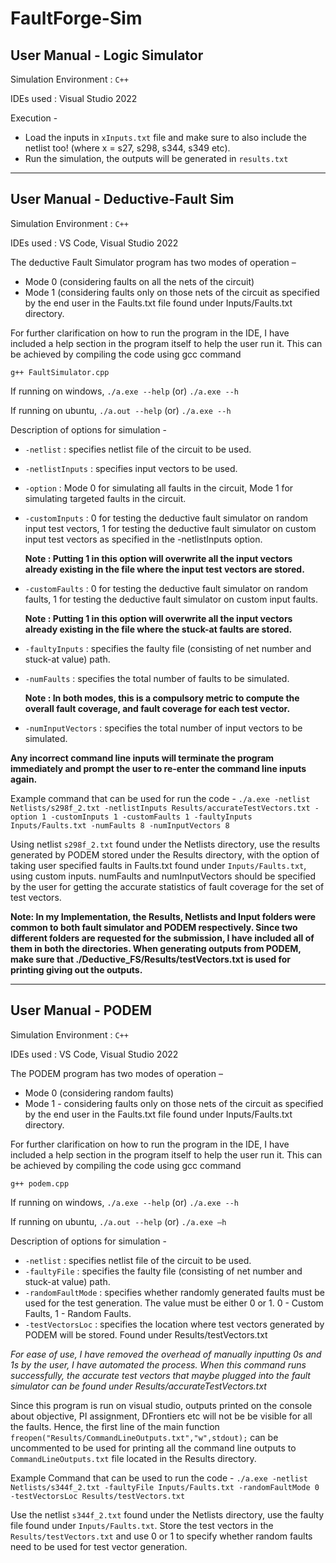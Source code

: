 # FaultForge-Sim

## User Manual - Logic Simulator

Simulation Environment : `C++`

IDEs used : Visual Studio 2022

Execution - 
- Load the inputs in `xInputs.txt` file and make sure to also include the netlist too! (where x = s27, s298, s344, s349 etc). 
- Run the simulation, the outputs will be generated in `results.txt`

---------------------------------------------------------------------------------------------------------------------------------------------------------------------------------------------------------------------------

## User Manual - Deductive-Fault Sim

Simulation Environment : `C++` 

IDEs used : VS Code, Visual Studio 2022

The deductive Fault Simulator program has two modes of operation – 

 - Mode 0 (considering faults on all the nets of the circuit)
 - Mode 1 (considering faults only on those nets of the circuit as specified by the end user in the Faults.txt file found under Inputs/Faults.txt directory. 

For further clarification on how to run the program in the IDE, I have included a help section in the program itself to help the user run it. This can be achieved by compiling the code using gcc command  

`g++ FaultSimulator.cpp` 

If running on windows, `./a.exe --help` (or) `./a.exe --h` 

If running on ubuntu, `./a.out --help` (or) `./a.exe --h`

Description of options for simulation - 
- `-netlist` : specifies netlist file of the circuit to be used. 
- `-netlistInputs` : specifies input vectors to be used.  
- `-option` : Mode 0 for simulating all faults in the circuit, Mode 1 for simulating targeted faults in the circuit. 
- `-customInputs` : 0 for testing the deductive fault simulator on random input test vectors, 1 for testing the deductive fault simulator on custom input test vectors as specified in the -netlistInputs option.  
 
   **Note : Putting 1 in this option will overwrite all the input vectors already existing in the file where the input test vectors are stored.**

- `-customFaults` : 0 for testing the deductive fault simulator on random faults, 1 for testing the deductive fault simulator on custom input faults.  

   **Note : Putting 1 in this option will overwrite all the input vectors already existing in the file where the stuck-at faults are stored.**

- `-faultyInputs` : specifies the faulty file (consisting of net number and stuck-at value) path. 
- `-numFaults` : specifies the total number of faults to be simulated.  

  **Note : In both modes, this is a compulsory metric to compute the overall fault coverage, and fault coverage for each test vector.**
- `-numInputVectors` : specifies the total number of input vectors to be simulated. 

**Any incorrect command line inputs will terminate the program immediately and prompt the user to re-enter the command line inputs again.**

Example command that can be used for run the code - 
`./a.exe -netlist Netlists/s298f_2.txt -netlistInputs Results/accurateTestVectors.txt -option 1 -customInputs 1 -customFaults 1 -faultyInputs Inputs/Faults.txt -numFaults 8 -numInputVectors 8`

Using netlist `s298f_2.txt` found under the Netlists directory, use the results generated by PODEM stored under the Results directory, with the option of taking user specified faults in Faults.txt found under `Inputs/Faults.txt`, using custom inputs. numFaults and numInputVectors should be specified by the user for getting the accurate statistics of fault coverage for the set of test vectors. 

**Note: In my Implementation, the Results, Netlists and Input folders were common to both fault simulator and PODEM respectively. Since two different folders are requested for the submission, I have included all of them in both the  directories. When generating outputs from PODEM, make sure that ./Deductive_FS/Results/testVectors.txt is used for printing giving out the outputs.** 

---------------------------------------------------------------------------------------------------------------------------------------------------------------------------------------------------------------------------

## User Manual - PODEM

Simulation Environment : `C++` 

IDEs used : VS Code, Visual Studio 2022

The PODEM program has two modes of operation – 
- Mode 0 (considering random faults)
- Mode 1 - considering faults only on those nets of the circuit as specified by the end user in the Faults.txt file found under Inputs/Faults.txt directory. 

For further clarification on how to run the program in the IDE, I have included a help section in the program itself to help the user run it. This can be achieved by compiling the code using gcc command

`g++ podem.cpp` 

If running on windows, `./a.exe --help` (or) `./a.exe --h` 

If running on ubuntu, `./a.out --help` (or) `./a.exe –h` 

Description of options for simulation - 
- `-netlist` : specifies netlist file of the circuit to be used.  
- `-faultyFile` : specifies the faulty file (consisting of net number and stuck-at value) path. 
- `-randomFaultMode` : specifies whether randomly generated faults must be used for the test generation. The value must be either 0 or 1. 0 - Custom Faults, 1 - Random Faults. 
- `-testVectorsLoc` : specifies the location where test vectors generated by PODEM will be stored. Found under Results/testVectors.txt 

*For ease of use, I have removed the overhead of manually inputting 0s and 1s by the user, I have automated the process. When this command runs successfully, the accurate test vectors that maybe plugged into the fault simulator can be found under Results/accurateTestVectors.txt*

Since this program is run on visual studio, outputs printed on the console about objective, PI assignment, DFrontiers etc will not be be visible for all the faults. Hence, the first line of the main function 
`freopen("Results/CommandLineOutputs.txt","w",stdout);` can be uncommented to be used for printing all the command line outputs to `CommandLineOutputs.txt` file located in the Results directory. 

Example Command that can be used to run the code - 
`./a.exe -netlist Netlists/s344f_2.txt -faultyFile Inputs/Faults.txt -randomFaultMode 0 -testVectorsLoc Results/testVectors.txt`

Use the netlist `s344f_2.txt` found under the Netlists directory, use the faulty file found under `Inputs/Faults.txt`. Store the test vectors in the `Results/testVectors.txt` and use 0 or 1 to specify whether random faults need to be used for test vector generation.
